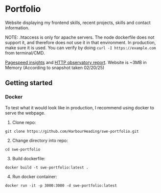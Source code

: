 # Portfolio

Website displaying my frontend skills, recent projects, skills and contact information.

NOTE: .htaccess is only for apache servers. The node dockerfile does not support it, and therefore does not use it in that environment.
In production, make sure it is used. You can verify by doing `curl -I https://example.com` from terminal/CMD.

[Pagespeed insights](https://pagespeed.web.dev/analysis/https-liamcodes-dev/n0unr31gkh?form_factor=desktop) and [HTTP observatory report](https://developer.mozilla.org/en-US/observatory/analyze?host=liamcodes.dev). Website is ~3MB in Memory (According to snapshot taken 02/20/25)

## Getting started

### Docker

To test what it would look like in production, I recommend using docker to serve the webpage.

1. Clone repo:

`git clone https://github.com/HarbourHeading/swe-portfolio.git`

2. Change directory into repo:

`cd swe-portfolio`

3. Build dockerfile:

`docker build -t swe-portfolio:latest .`

4. Run docker container:

`docker run -it -p 3000:3000 -d swe-portfolio:latest`
